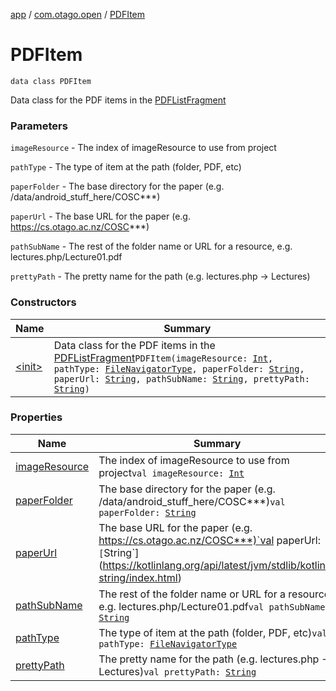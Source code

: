 [app](../../index.md) / [com.otago.open](../index.md) / [PDFItem](./index.md)

# PDFItem

`data class PDFItem`

Data class for the PDF items in the [PDFListFragment](../-p-d-f-list-fragment/index.md)

### Parameters

`imageResource` - The index of imageResource to use from project

`pathType` - The type of item at the path (folder, PDF, etc)

`paperFolder` - The base directory for the paper (e.g. /data/android_stuff_here/COSC***)

`paperUrl` - The base URL for the paper (e.g. https://cs.otago.ac.nz/COSC***)

`pathSubName` - The rest of the folder name or URL for a resource, e.g. lectures.php/Lecture01.pdf

`prettyPath` - The pretty name for the path (e.g. lectures.php -&gt; Lectures)

### Constructors

| Name | Summary |
|---|---|
| [&lt;init&gt;](-init-.md) | Data class for the PDF items in the [PDFListFragment](../-p-d-f-list-fragment/index.md)`PDFItem(imageResource: `[`Int`](https://kotlinlang.org/api/latest/jvm/stdlib/kotlin/-int/index.html)`, pathType: `[`FileNavigatorType`](../-file-navigator-type/index.md)`, paperFolder: `[`String`](https://kotlinlang.org/api/latest/jvm/stdlib/kotlin/-string/index.html)`, paperUrl: `[`String`](https://kotlinlang.org/api/latest/jvm/stdlib/kotlin/-string/index.html)`, pathSubName: `[`String`](https://kotlinlang.org/api/latest/jvm/stdlib/kotlin/-string/index.html)`, prettyPath: `[`String`](https://kotlinlang.org/api/latest/jvm/stdlib/kotlin/-string/index.html)`)` |

### Properties

| Name | Summary |
|---|---|
| [imageResource](image-resource.md) | The index of imageResource to use from project`val imageResource: `[`Int`](https://kotlinlang.org/api/latest/jvm/stdlib/kotlin/-int/index.html) |
| [paperFolder](paper-folder.md) | The base directory for the paper (e.g. /data/android_stuff_here/COSC***)`val paperFolder: `[`String`](https://kotlinlang.org/api/latest/jvm/stdlib/kotlin/-string/index.html) |
| [paperUrl](paper-url.md) | The base URL for the paper (e.g. https://cs.otago.ac.nz/COSC***)`val paperUrl: `[`String`](https://kotlinlang.org/api/latest/jvm/stdlib/kotlin/-string/index.html) |
| [pathSubName](path-sub-name.md) | The rest of the folder name or URL for a resource, e.g. lectures.php/Lecture01.pdf`val pathSubName: `[`String`](https://kotlinlang.org/api/latest/jvm/stdlib/kotlin/-string/index.html) |
| [pathType](path-type.md) | The type of item at the path (folder, PDF, etc)`val pathType: `[`FileNavigatorType`](../-file-navigator-type/index.md) |
| [prettyPath](pretty-path.md) | The pretty name for the path (e.g. lectures.php -&gt; Lectures)`val prettyPath: `[`String`](https://kotlinlang.org/api/latest/jvm/stdlib/kotlin/-string/index.html) |
